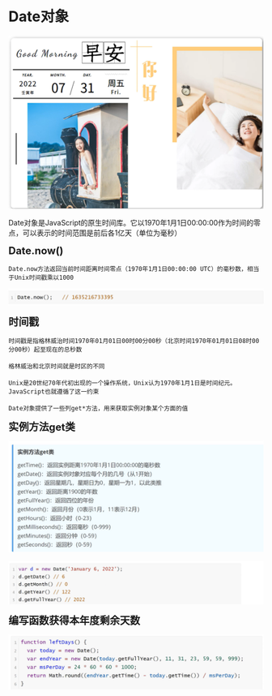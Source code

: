 <h1>Date对象</h1>

![Alt text](image.png)

 Date对象是JavaScript的原生时间库。它以1970年1月1日00:00:00作为时间的零点，可以表示的时间范围是前后各1亿天（单位为毫秒）

 <b style="font-size:20px">Date.now()</b>

    Date.now方法返回当前时间距离时间零点（1970年1月1日00:00:00 UTC）的毫秒数，相当于Unix时间戳乘以1000

![Alt text](image-1.png)

 <b style="font-size:20px">时间戳</b>

    时间戳是指格林威治时间1970年01月01日00时00分00秒（北京时间1970年01月01日08时00分00秒）起至现在的总秒数

    格林威治和北京时间就是时区的不同

    Unix是20世纪70年代初出现的一个操作系统，Unix认为1970年1月1日是时间纪元。JavaScript也就遵循了这一约束

    Date对象提供了一些列get*方法，用来获取实例对象某个方面的值

 <b style="font-size:20px">实例方法get类</b>

 ![Alt text](image-2.png)

 ![Alt text](image-3.png)

  <b style="font-size:20px">编写函数获得本年度剩余天数</b>

 ![Alt text](image-4.png)